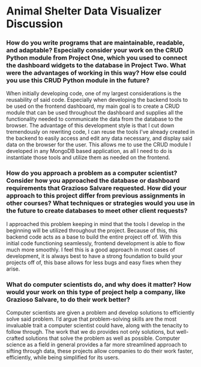 # Animal Shelter Data Visualizer Discussion
### How do you write programs that are maintainable, readable, and adaptable? Especially consider your work on the CRUD Python module from Project One, which you used to connect the dashboard widgets to the database in Project Two. What were the advantages of working in this way? How else could you use this CRUD Python module in the future?
When initially developing code, one of my largest considerations is the reusability of said code. Especially when developing the backend tools to be used on the frontend dashboard, my main goal is to create a CRUD module that can be used throughout the dashboard and supplies all the functionality needed to communicate the data from the database to the browser. The advantage of this development style is that I cut down tremendously on rewriting code, I can reuse the tools I’ve already created in the backend to easily access and edit any data necessary, and display said data on the browser for the user. This allows me to use the CRUD module I developed in any MongoDB based application, as all I need to do is instantiate those tools and utilize them as needed on the frontend.
### How do you approach a problem as a computer scientist? Consider how you approached the database or dashboard requirements that Grazioso Salvare requested. How did your approach to this project differ from previous assignments in other courses? What techniques or strategies would you use in the future to create databases to meet other client requests?
I approached this problem keeping in mind that the tools I develop in the beginning will be utilized throughout the project. Because of this, this backend code acts as a base to build the entire project off of. With this initial code functioning seamlessly, frontend development is able to flow much more smoothly. I feel this is a good approach in most cases of development, it is always best to have a strong foundation to build your projects off of, this base allows for less bugs and easy fixes when they arise.
### What do computer scientists do, and why does it matter? How would your work on this type of project help a company, like Grazioso Salvare, to do their work better?
Computer scientists are given a problem and develop solutions to efficiently solve said problem. I’d argue that problem-solving skills are the most invaluable trait a computer scientist could have, along with the tenacity to follow through. The work that we do provides not only solutions, but well-crafted solutions that solve the problem as well as possible. Computer science as a field in general provides a far more streamlined approach to sifting through data, these projects allow companies to do their work faster, efficiently, while being simplified for its users.
